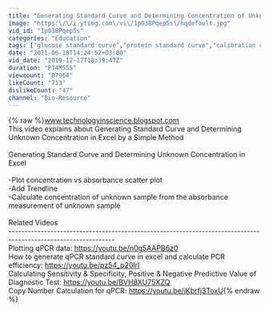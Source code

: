 ```yaml
---
title: "Generating Standard Curve and Determining Concentration of Unknown Sample in Excel - Simple Method"
image: "https:\/\/i.ytimg.com\/vi\/1p038Pqep5s\/hqdefault.jpg"
vid_id: "1p038Pqep5s"
categories: "Education"
tags: ["glucose standard curve","protein standard curve","calibration curve"]
date: "2021-06-18T14:24:52+03:00"
vid_date: "2019-12-17T18:39:47Z"
duration: "PT4M55S"
viewcount: "87964"
likeCount: "713"
dislikeCount: "47"
channel: "Bio-Resource"
---
```

{% raw %}www.technologyinscience.blogspot.com<br />This video explains about Generating Standard Curve and Determining Unknown Concentration in Excel  by a Simple Method<br /><br />Generating Standard Curve and Determining Unknown Concentration in Excel<br /><br />-Plot concentration vs absorbance scatter plot<br />-Add Trendline<br />-Calculate concentration of unknown sample from the absorbance measurement of unknown sample<br /><br />Related Videos<br />---------------------------------------------------------------------------------------------------------------<br />Plotting qPCR data: <a rel="nofollow" target="blank" href="https://youtu.be/n0g5AAPB6z0">https://youtu.be/n0g5AAPB6z0</a><br />How to generate qPCR standard curve in excel and calculate PCR efficiency: <a rel="nofollow" target="blank" href="https://youtu.be/pz54_p20lrI">https://youtu.be/pz54_p20lrI</a><br />Calculating Sensitivity &amp; Specificity, Positive &amp; Negative Predictive Value of Diagnostic Test: <a rel="nofollow" target="blank" href="https://youtu.be/BVH8XU75XZQ">https://youtu.be/BVH8XU75XZQ</a><br />Copy Number Calculation for qPCR: <a rel="nofollow" target="blank" href="https://youtu.be/iKbrfj3ToxU">https://youtu.be/iKbrfj3ToxU</a>{% endraw %}

